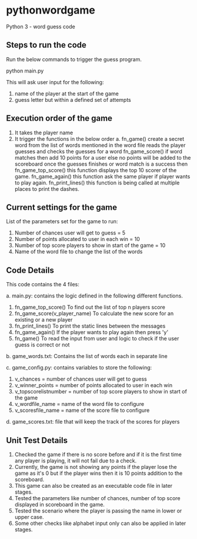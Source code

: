 # pythonwordgame
Python 3 - word guess code

## Steps to run the code ##
Run the below commands to trigger the guess program.

python main.py

This will ask user input for the following:
1. name of the player at the start of the game
2. guess letter but within a defined set of attempts

## Execution order of the game ##
1. It takes the player name
2. It trigger the functions in the below order
        a. fn_game()
            create a secret word from the list of words mentioned in the word file
            reads the player guesses and checks the guesses for a word
        fn_game_score()
            if word matches then add 10 points for a user else no points will be added to the scoreboard
            once the guesses finishes or word match is a success then
        fn_game_top_score()
            this function displays the top 10 scorer of the game.
        fn_game_again()
            this function ask the same player if player wants to play again.
        fn_print_lines()
            this function is being called at multiple places to print the dashes.
            
## Current settings for the game ##
List of the parameters set for the game to run:
1. Number of chances user will get to guess = 5
2. Number of points allocated to user in each win = 10
3. Number of top score players to show in start of the game = 10
4. Name of the word file to change the list of the words

## Code Details ##
This code contains the 4 files:

a. main.py:
contains the logic defined in the following different functions.

1. fn_game_top_score()
    To find out the list of top n players score
2. fn_game_score(v_player_name)
    To calculate the new score for an existing or a new player
3. fn_print_lines()
    To print the static lines between the messages
4. fn_game_again()
    If the player wants to play again then press 'y'
5. fn_game()
    To read the input from user and logic to check if the user guess is correct or not

b. game_words.txt:
Contains the list of words each in separate line

c. game_config.py:
contains variables to store the following:
1. v_chances = number of chances user will get to guess
2. v_winner_points = number of points allocated to user in each win
3. v_topscorelistnumber = number of top score players to show in start of the game
4. v_wordfile_name = name of the word file to configure
5. v_scoresfile_name = name of the score file to configure

d. game_scores.txt:
file that will keep the track of the scores for players

## Unit Test Details ##
1. Checked the game if there is no score before and if it is the first time any player is playing, it will not fail due to a check.
2. Currently, the game is not showing any points if the player lose the game as it's 0 but if the player wins then it is 10 points addition to the scoreboard.
3. This game can also be created as an executable code file in later stages.
4. Tested the parameters like number of chances, number of top score displayed in scoreboard in the game.
5. Tested the scenario where the player is passing the name in lower or upper case.
6. Some other checks like alphabet input only can also be applied in later stages.
